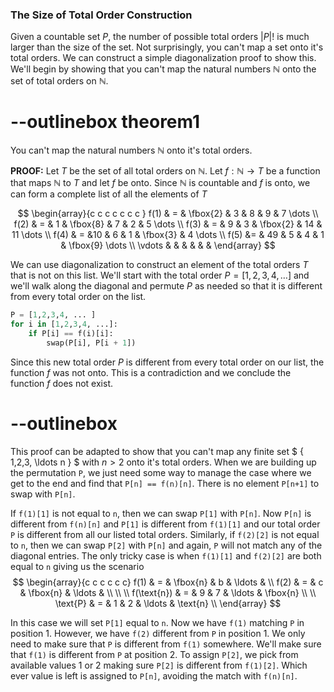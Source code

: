 ### The Size of Total Order Construction

Given a countable set $P$, the number of possible total orders  $\lvert P \rvert !$ is much larger than the size of the set.  Not surprisingly, you can't map a set onto it's total orders.  We can construct a simple diagonalization proof to show this.  We'll begin by showing that you can't map the natural numbers $\mathbb{N}$  onto the set of total orders on $\mathbb{N}$.

# --outlinebox theorem1
You can't map the natural numbers $\mathbb{N}$ onto it's  total orders.

**PROOF:**
Let $T$ be the set of all total orders on $\mathbb{N}$. Let $f: \mathbb{N} \rightarrow T$ be a function that maps $\mathbb{N}$ to $T$ and let $f$ be onto.   Since $\mathbb{N}$ is countable and $f$ is onto, we can form a complete list of all the elements of $T$


$$
 \begin{array}{c c c c c c c }
 f(1) & = & \fbox{2}   & 3 & 8  & 9    &  7 \dots                             \\
 f(2) & = & 1   & \fbox{8}  & 7  & 2    &  5  \dots                            \\
 f(3) & = & 9   & 3            & \fbox{2}  & 14  &  11  \dots                  \\
 f(4) & = &10  & 6            & 1            & \fbox{3}    &  4  \dots         \\
 f(5) &= & 49 & 5            & 4            & 1              &  \fbox{9} \dots \\
 \vdots & & & & & & 
 \end{array}
 $$


We can use diagonalization to construct an element of the total orders $T$ that is not on this list.   We'll start with the  total order $P = [1, 2, 3, 4, \dots]$ and we'll walk along the diagonal and permute $P$ as needed so that it is different from every total order on the list.

```python
P = [1,2,3,4, ... ]
for i in [1,2,3,4, ...]:
	if P[i] == f(i)[i]:
		swap(P[i], P[i + 1])

```

Since this new total order $P$ is different from every total order on our list, the function $f$ was not onto.  This is a contradiction and we conclude the function $f$ does not exist. 

# --outlinebox

This proof can be adapted to show that you can't map any finite set $ { 1,2,3, \ldots n } $ with $n > 2$ onto it's total orders.  When we are building up the permutation `P`, we just need some way to manage the case where we get to the end and find that `P[n] == f(n)[n]`.  There is no element `P[n+1]` to swap with `P[n]`.  

If `f(1)[1]` is not equal to `n`, then we can swap `P[1]` with `P[n]`. Now `P[n]` is different from `f(n)[n]` and `P[1]` is different from `f(1)[1]` and our total order `P` is different from all our listed total orders.  Similarly, if `f(2)[2]` is not equal to `n`, then we can swap `P[2]` with `P[n]` and again, `P` will not match any of the diagonal entries.  The only tricky case is when `f(1)[1]` and `f(2)[2]` are both equal to `n` giving us the scenario 
$$
 \begin{array}{c c c c c c}
 f(1)      & = & \fbox{n}   & b           & \ldots  &  \\
 f(2)      & = & c            & \fbox{n}  & \ldots  &  \\
                                                         \\
                                                         \\
 f(\text{n}) & = & 9          & 7           & \ldots  & \fbox{n}  \\
                                                                    \\
 \text{P}  & = & 1            & 2           & \ldots  &  \text{n}          \\
 \end{array}
 $$  

 In this case we will set `P[1]` equal to `n`.  Now we have `f(1)` matching `P` in position $1$.  However, we have `f(2)` different from `P` in position $1$.  We only need to make sure that `P` is different from `f(1)` somewhere. We'll make sure that `f(1)` is different from `P` at position $2$.  To assign `P[2]`, we pick from available values $1$ or $2$ making sure `P[2]` is different from `f(1)[2]`.  Which ever value is left is assigned to `P[n]`, avoiding the match with `f(n)[n]`.  